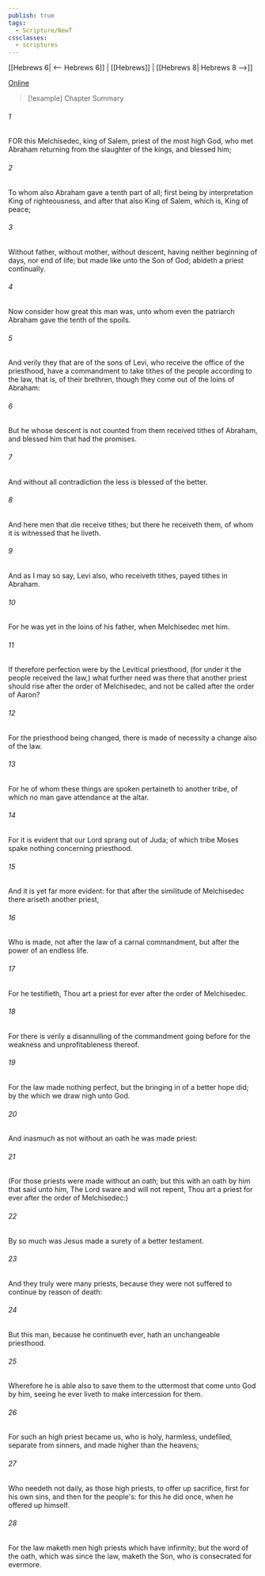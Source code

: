```yaml
---
publish: true
tags:
  - Scripture/NewT
cssclasses:
  - scriptures
---
```

[[Hebrews 6| <-- Hebrews 6]] | [[Hebrews]] | [[Hebrews 8| Hebrews 8 -->]]

[Online](https://churchofjesuschrist.org/study/scriptures/nt/heb/7?lang=eng)

>[!example] Chapter Summary
>
###### 1
FOR this Melchisedec, king of Salem, priest of the most high God, who met Abraham returning from the slaughter of the kings, and blessed him;
###### 2
To whom also Abraham gave a tenth part of all; first being by interpretation King of righteousness, and after that also King of Salem, which is, King of peace;
###### 3
Without father, without mother, without descent, having neither beginning of days, nor end of life; but made like unto the Son of God; abideth a priest continually.
###### 4
Now consider how great this man was, unto whom even the patriarch Abraham gave the tenth of the spoils.
###### 5
And verily they that are of the sons of Levi, who receive the office of the priesthood, have a commandment to take tithes of the people according to the law, that is, of their brethren, though they come out of the loins of Abraham:
###### 6
But he whose descent is not counted from them received tithes of Abraham, and blessed him that had the promises.
###### 7
And without all contradiction the less is blessed of the better.
###### 8
And here men that die receive tithes; but there he receiveth them, of whom it is witnessed that he liveth.
###### 9
And as I may so say, Levi also, who receiveth tithes, payed tithes in Abraham.
###### 10
For he was yet in the loins of his father, when Melchisedec met him.
###### 11
If therefore perfection were by the Levitical priesthood, (for under it the people received the law,) what further need was there that another priest should rise after the order of Melchisedec, and not be called after the order of Aaron?
###### 12
For the priesthood being changed, there is made of necessity a change also of the law.
###### 13
For he of whom these things are spoken pertaineth to another tribe, of which no man gave attendance at the altar.
###### 14
For it is evident that our Lord sprang out of Juda; of which tribe Moses spake nothing concerning priesthood.
###### 15
And it is yet far more evident: for that after the similitude of Melchisedec there ariseth another priest,
###### 16
Who is made, not after the law of a carnal commandment, but after the power of an endless life.
###### 17
For he testifieth, Thou art a priest for ever after the order of Melchisedec.
###### 18
For there is verily a disannulling of the commandment going before for the weakness and unprofitableness thereof.
###### 19
For the law made nothing perfect, but the bringing in of a better hope did; by the which we draw nigh unto God.
###### 20
And inasmuch as not without an oath he was made priest:
###### 21
(For those priests were made without an oath; but this with an oath by him that said unto him, The Lord sware and will not repent, Thou art a priest for ever after the order of Melchisedec:)
###### 22
By so much was Jesus made a surety of a better testament.
###### 23
And they truly were many priests, because they were not suffered to continue by reason of death:
###### 24
But this man, because he continueth ever, hath an unchangeable priesthood.
###### 25
Wherefore he is able also to save them to the uttermost that come unto God by him, seeing he ever liveth to make intercession for them.
###### 26
For such an high priest became us, who is holy, harmless, undefiled, separate from sinners, and made higher than the heavens;
###### 27
Who needeth not daily, as those high priests, to offer up sacrifice, first for his own sins, and then for the people's: for this he did once, when he offered up himself.
###### 28
For the law maketh men high priests which have infirmity; but the word of the oath, which was since the law, maketh the Son, who is consecrated for evermore.



